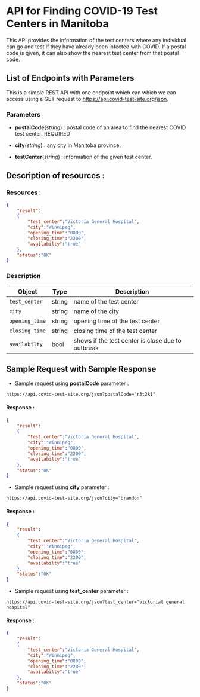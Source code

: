# API for Finding COVID-19 Test Centers in Manitoba

This API provides the information of the test centers where any individual can go and test if they have already been infected with COVID. If a postal code is given, it can also show the nearest test center from that postal code.

## List of Endpoints with Parameters

This is a simple REST API with one endpoint which can which we can access using a GET request to https://api.covid-test-site.org/json.

 ### Parameters

* **postalCode**(*string*) : postal code of an area to find the nearest COVID test center. REQUIRED

* **city**(*string*) : any city in Manitoba province.

* **testCenter**(*string*) : information of the given test center.

## Description of resources : 

### Resources :

``` json
{
	"result":
	{
		"test_center":"Victoria General Hospital",
		"city":"Winnipeg",
		"opening_time":"0800",
		"closing_time":"2200",
		"availabilty":"true"
	},
	"status":"OK"
}
```

### Description

|  Object       |  Type  |          Description                               |
|-------------- |--------|----------------------------------------------------|
| `test_center` | string | name of the test center                            |
| `city`        | string | name of the city                                   |
| `opening_time`| string | opening time of the test center                    |
| `closing_time`| string | closing time of the test center                    |
| `availabilty` | bool   | shows if the test center is close due to outbreak  |



## Sample Request with Sample Response

* Sample request using **postalCode** parameter :
```
https://api.covid-test-site.org/json?postalCode="r3t2k1"
```
#### Response :
``` json
{
	"result":
	{
		"test_center":"Victoria General Hospital",
		"city":"Winnipeg",
		"opening_time":"0800",
		"closing_time":"2200",
		"availabilty":"true"
	},
	"status":"OK"
}
```

* Sample request using **city** parameter :
```
https://api.covid-test-site.org/json?city="brandon"
```
#### Response :
``` json
{
	"result":
	{
		"test_center":"Victoria General Hospital",
		"city":"Winnipeg",
		"opening_time":"0800",
		"closing_time":"2200",
		"availabilty":"true"
	},
	"status":"OK"
}
```

* Sample request using **test_center** parameter :
```
https://api.covid-test-site.org/json?test_center="victorial general hospital"
```
#### Response :
``` json
{
	"result":
	{
		"test_center":"Victoria General Hospital",
		"city":"Winnipeg",
		"opening_time":"0800",
		"closing_time":"2200",
		"availabilty":"true"
	},
	"status":"OK"
}
```